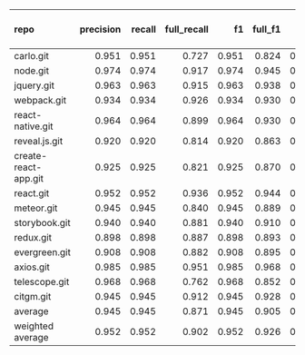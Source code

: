 | repo                 |   precision |   recall |   full_recall |    f1 |   full_f1 |   ppcr |   support |   full_support |   Rules Number |   Average Rule Len |
|:---------------------|------------:|---------:|--------------:|------:|----------:|-------:|----------:|---------------:|---------------:|-------------------:|
| carlo.git            |       0.951 |    0.951 |         0.727 | 0.951 |     0.824 |  0.765 |      2950 |           3858 |             16 |                8.1 |
| node.git             |       0.974 |    0.974 |         0.917 | 0.974 |     0.945 |  0.942 |    189100 |         200689 |             94 |               11.7 |
| jquery.git           |       0.963 |    0.963 |         0.915 | 0.963 |     0.938 |  0.950 |     44338 |          46651 |             37 |               10.6 |
| webpack.git          |       0.934 |    0.934 |         0.926 | 0.934 |     0.930 |  0.992 |    155310 |         156591 |            509 |               11.1 |
| react-native.git     |       0.964 |    0.964 |         0.899 | 0.964 |     0.930 |  0.933 |    102469 |         109849 |            122 |               11.1 |
| reveal.js.git        |       0.920 |    0.920 |         0.814 | 0.920 |     0.863 |  0.885 |      6524 |           7374 |             16 |                6.6 |
| create-react-app.git |       0.925 |    0.925 |         0.821 | 0.925 |     0.870 |  0.887 |       811 |            914 |             34 |                9.9 |
| react.git            |       0.952 |    0.952 |         0.936 | 0.952 |     0.944 |  0.983 |    131332 |         133555 |            380 |               12.2 |
| meteor.git           |       0.945 |    0.945 |         0.840 | 0.945 |     0.889 |  0.889 |    137017 |         154085 |            252 |               16.5 |
| storybook.git        |       0.940 |    0.940 |         0.881 | 0.940 |     0.910 |  0.938 |     18883 |          20138 |             38 |                7.5 |
| redux.git            |       0.898 |    0.898 |         0.887 | 0.898 |     0.893 |  0.988 |      5288 |           5352 |             82 |                6.4 |
| evergreen.git        |       0.908 |    0.908 |         0.882 | 0.908 |     0.895 |  0.971 |     34018 |          35025 |            140 |                8.2 |
| axios.git            |       0.985 |    0.985 |         0.951 | 0.985 |     0.968 |  0.966 |      8759 |           9070 |             73 |               12.0 |
| telescope.git        |       0.968 |    0.968 |         0.762 | 0.968 |     0.852 |  0.787 |       713 |            906 |             10 |                4.7 |
| citgm.git            |       0.945 |    0.945 |         0.912 | 0.945 |     0.928 |  0.965 |      4993 |           5174 |             50 |                7.7 |
| average              |       0.945 |    0.945 |         0.871 | 0.945 |     0.905 |  0.923 |     56167 |          59282 |            123 |                9.6 |
| weighted average     |       0.952 |    0.952 |         0.902 | 0.952 |     0.926 |  0.949 |           |                |                |                    |